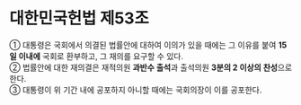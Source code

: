 # 대한민국헌법 제53조

① 대통령은 국회에서 의결된 법률안에 대하여 이의가 있을 때에는 그 이유를 붙여 **15일 이내에** 국회로 환부하고, 그 재의를 요구할 수 있다.  
② 법률안에 대한 재의결은 재적의원 **과반수 출석**과 출석의원 **3분의 2 이상의 찬성**으로 한다.  
③ 대통령이 위 기간 내에 공포하지 아니할 때에는 국회의장이 이를 공포한다.
